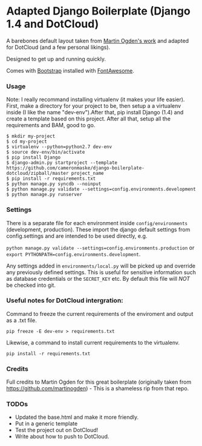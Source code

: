 Adapted Django Boilerplate (Django 1.4 and DotCloud)
===========================================
A barebones default layout taken from [Martin Ogden's work](https://github.com/martinogden/django-boilerplate) and adapted for DotCloud (and a few personal likings).

Designed to get up and running quickly. 

Comes with [Bootstrap](http://twitter.github.com/bootstrap/) installed with [FontAwesome](http://fortawesome.github.com/Font-Awesome/).

### Usage
Note: I really recommand installing virtualenv (it makes your life easier).
First, make a directory for your project to be, then setup a a virtualenv inside (I like the name "dev-env").After that, pip install Django (1.4) and create a template based on this project. After all that, setup all the requirements and BAM, good to go. 

	$ mkdir my-project	
	$ cd my-project
	$ virtualenv --python=python2.7 dev-env
	$ source dev-env/bin/activate 
	$ pip install Django
    $ django-admin.py startproject --template https://github.com/cameronmaske/django-boilerplate-dotcloud/zipball/master project_name
    $ pip install -r requirements.txt
    $ python manage.py syncdb --noinput
    $ python manage.py validate --settings=config.environments.development
    $ python manage.py runserver

### Settings

There is a separate file for each environment inside `config/environments` (development, production). These import the django default settings from config.settings and are intended to be used directly, e.g. 

`python manage.py validate --settings=config.environments.production`
or 
`export PYTHONPATH=config.environments.development`.

Any settings added in `environments/local.py` will be picked up and override any previously defined settings. This is useful for sensitive information such as database credentials or the `SECRET_KEY` etc. By default this file will *NOT* be checked into git.

### Useful notes for DotCloud intergration:
Command to freeze the current requirements of the enviroment and output as a .txt file.

`pip freeze -E dev-env > requirements.txt`

Likewise, a command to install current requirements to the virtualenv. 

`pip install -r requirements.txt`

### Credits

Full credits to Martin Ogden for this great boilerplate (originally taken from https://github.com/martinogden) - This is a shameless rip from that repo. 

### TODOs
* Updated the base.html and make it more friendly. 
* Put in a generic template
* Test the project out on DotCloud! 
* Write about how to push to DotCloud.






